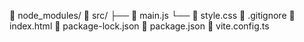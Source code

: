 📂 node_modules/
📂 src/
   ├── 📄 main.js
   └── 📄 style.css
📄 .gitignore
📄 index.html
📄 package-lock.json
📄 package.json
📄 vite.config.ts
